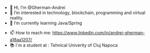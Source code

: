 - 👋 Hi, I’m @Gherman-Andrei
- 👀 I’m interested in technology, blockchain, programming and virtual reality.
- 🌱 I’m currently learning Java/Spring
<!--- - 💞️ I’m looking to collaborate on  --->
- 📫 How to reach me:  https://www.linkedin.com/in/andrei-gherman-a18aa1207/
- 📚 I`m a student at : Tehnical Univerity of Cluj Napoca

<!---
Gherman-Andrei/Gherman-Andrei is a ✨ special ✨ repository because its `README.md` (this file) appears on your GitHub profile.
You can click the Preview link to take a look at your changes.
--->
